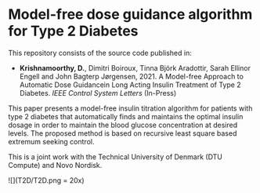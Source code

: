 # Model-free dose guidance algorithm for Type 2 Diabetes

This repository consists of the source code published in:
* **Krishnamoorthy, D.**, Dimitri Boiroux, Tinna Björk Aradottir, Sarah Ellinor Engell and John Bagterp Jørgensen, 2021. A Model-free Approach to Automatic Dose Guidancein Long Acting Insulin Treatment of Type 2 Diabetes. _IEEE Control System Letters_ (In-Press)

This paper presents a model-free insulin titration algorithm for patients with type 2 diabetes that automatically finds and maintains the optimal insulin dosage in order to maintain the blood glucose concentration at desired levels. The proposed method is based on recursive least square based extremum seeking control.

This is a joint work with the Technical University of Denmark (DTU Compute) and Novo Nordisk. 

![](T2D/T2D.png = 20x)

